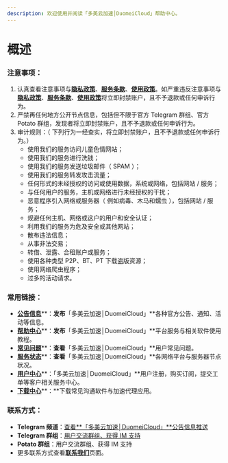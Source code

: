 ```yaml
---
description: 欢迎使用并阅读「多美云加速│DuomeiCloud」帮助中心。
---
```


# 概述

### 注意事项： <a id="&#x6CE8;&#x610F;&#x4E8B;&#x9879;&#xFF1A;"></a>

1. 认真查看注意事项与[**隐私政策**](https://lululucloud.xyz/privacy-policy)、[**服务条款**](https://lululucloud.xyz/tos)、[**使用政策**](https://lululucloud.xyz/aup)。如严重违反注意事项与[**隐私政策**](https://lululucloud.xyz/privacy-policy)、[**服务条款**](https://lululucloud.xyz/tos)、[**使用政策**](https://lululucloud.xyz/aup)将立即封禁账户，且不予退款或任何申诉行为。
2. 严禁再任何地方公开节点信息，包括但不限于官方 Telegram 群组、官方 Potato 群组，发现者将立即封禁账户，且不予退款或任何申诉行为。
3. 审计规则：（ 下列行为一经查实，将立即封禁账户，且不予退款或任何申诉行为。）
   * 使用我们的服务访问儿童色情网站；
   * 使用我们的服务进行洗钱；
   * 使用我们的服务发送垃圾邮件（ SPAM ）；
   * 使用我们的服务转发攻击流量；
   * 任何形式的未经授权的访问或使用数据，系统或网络，包括网站 / 服务；
   * 与任何用户的服务，主机或网络进行未经授权的干扰；
   * 恶意程序引入网络或服务器（ 例如病毒、木马和蠕虫 ），包括网站 / 服务；
   * 规避任何主机、网络或这户的用户和安全认证；
   * 利用我们的服务为危及安全或其他网站；
   * 散布违法信息；
   * 从事非法交易；
   * 转借、泄露、合租账户或服务；
   * 使用各种类型 P2P、BT、PT 下载盗版资源；
   * 使用网络爬虫程序；
   * 过多的活动请求。

### 常用链接： <a id="&#x5E38;&#x7528;&#x94FE;&#x63A5;&#xFF1A;"></a>

* [**公告信息**](https://lululucloud.xyz/official-news)**：**发布**「多美云加速│DuomeiCloud」**各种官方公告、通知、活动等信息。
* [**帮助中心**](https://docs.lululucloud.xyz)**：**发布**「多美云加速│DuomeiCloud」**平台服务与相关软件使用教程。
* [**常见问题**](https://lululucloud.xyz/faq)**：**查看**「多美云加速│DuomeiCloud」**用户常见问题。
* [**服务状态**](https://status.lululucloud.top/)**：**查看**「多美云加速│DuomeiCloud」**各网络平台与服务器节点状况。
* [**用户中心**](https://lululucloud.top/)**：「多美云加速│DuomeiCloud」**用户注册，购买订阅，提交工单等客户相关服务中心。
* [**下载中心**](https://lululucloud.xyz/downloads)**：**下载常见沟通软件与加速代理应用。

### 联系方式： <a id="&#x8054;&#x7CFB;&#x65B9;&#x5F0F;&#xFF1A;"></a>

* **Telegram 频道**：[查看**「多美云加速│DuomeiCloud」**公告信息推送](https://t.me/duomeicloud)
* **Telegram 群组**：[用户交流群组、获得 IM 支持](https://t.me/duomeicloud_group)
* **Potato 群组**：用户交流群组、获得 IM 支持
* 更多联系方式查看[**联系我们**](https://lululucloud.xyz/contact)页面。

